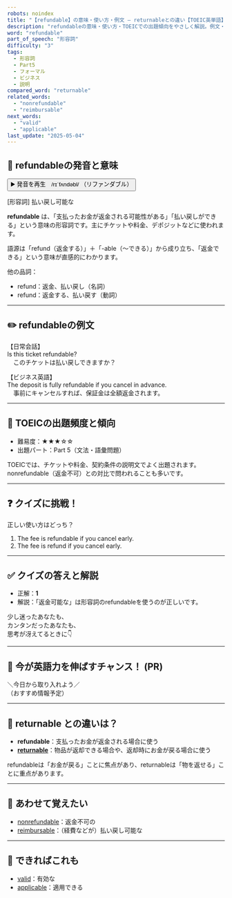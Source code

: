 ```yaml
---
robots: noindex
title: "【refundable】の意味・使い方・例文 ― returnableとの違い【TOEIC英単語】"
description: "refundableの意味・使い方・TOEICでの出題傾向をやさしく解説。例文・クイズ付きでreturnableとの違いもわかりやすく学べます。"
word: "refundable"
part_of_speech: "形容詞"
difficulty: "3"
tags:
  - 形容詞
  - Part5
  - フォーマル
  - ビジネス
  - 説明
compared_word: "returnable"
related_words:
  - "nonrefundable"
  - "reimbursable"
next_words:
  - "valid"
  - "applicable"
last_update: "2025-05-04"
---
```


## 🔰 refundableの発音と意味

<button class="play-audio" onclick="playTTS('refundable')">
  <span class="play-audio-main">
    ▶️ 発音を再生　/rɪˈfʌndəbl/
  </span>
  <span class="play-audio-sub">
    （リファンダブル）
  </span>
</button>

[形容詞] 払い戻し可能な

**refundable** は、「支払ったお金が返金される可能性がある」「払い戻しができる」という意味の形容詞です。主にチケットや料金、デポジットなどに使われます。

語源は「refund（返金する）」＋「-able（～できる）」から成り立ち、「返金できる」という意味が直感的にわかります。

他の品詞：  
- refund：返金、払い戻し（名詞）
- refund：返金する、払い戻す（動詞）

---

## ✏️ refundableの例文

【日常会話】  
Is this ticket refundable?  
　このチケットは払い戻しできますか？

【ビジネス英語】  
The deposit is fully refundable if you cancel in advance.  
　事前にキャンセルすれば、保証金は全額返金されます。

---

## 🎯 TOEICの出題頻度と傾向

- 難易度：★★★☆☆
- 出題パート：Part 5（文法・語彙問題）

TOEICでは、チケットや料金、契約条件の説明文でよく出題されます。nonrefundable（返金不可）との対比で問われることも多いです。

---

## ❓ クイズに挑戦！

正しい使い方はどっち？

1. The fee is refundable if you cancel early.  
2. The fee is refund if you cancel early.

---

## ✅ クイズの答えと解説

- 正解：**1**
- 解説：「返金可能な」は形容詞のrefundableを使うのが正しいです。

少し迷ったあなたも、  
カンタンだったあなたも、  
思考が冴えてるときに👇️

---

## 🚀 今が英語力を伸ばすチャンス！ (PR)

<div class="info-center">
＼今日から取り入れよう／<br>  
（おすすめ情報予定）
</div>

---

## 🤔  returnable との違いは？

- **refundable**：支払ったお金が返金される場合に使う
- **[returnable](/word/returnable)**：物品が返却できる場合や、返却時にお金が戻る場合に使う

refundableは「お金が戻る」ことに焦点があり、returnableは「物を返せる」ことに重点があります。

---

## 🧩 あわせて覚えたい

- [nonrefundable](/word/nonrefundable)：返金不可の
- [reimbursable](/word/reimbursable)：（経費などが）払い戻し可能な

---

## 📖 できればこれも

- [valid](/word/valid)：有効な
- [applicable](/word/applicable)：適用できる

<!-- cvid: aid15_bid21 -->
